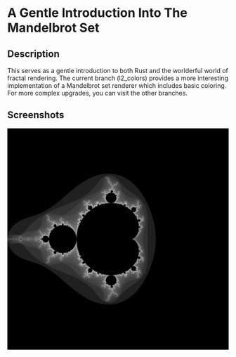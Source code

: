 # A Gentle Introduction Into The Mandelbrot Set

## Description

This serves as a gentle introduction to both Rust and the worlderful world of fractal rendering.
The current branch (l2_colors) provides a more interesting implementation of a Mandelbrot set renderer which includes basic coloring.
For more complex upgrades, you can visit the other branches.

## Screenshots

![mandelbrot](./screenshots/mandelbrot.png)
